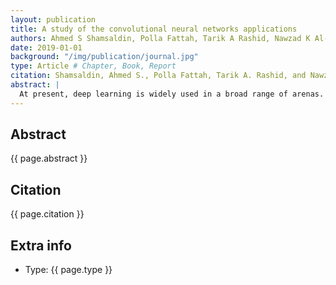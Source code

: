 ```yaml
---
layout: publication
title: A study of the convolutional neural networks applications
authors: Ahmed S Shamsaldin, Polla Fattah, Tarik A Rashid, Nawzad K Al-Salihi
date: 2019-01-01
background: "/img/publication/journal.jpg"
type: Article # Chapter, Book, Report
citation: Shamsaldin, Ahmed S., Polla Fattah, Tarik A. Rashid, and Nawzad K. Al-Salihi. "A study of the convolutional neural networks applications." UKH Journal of Science and Engineering 3, no. 2 (2019); 31-40.
abstract: |
  At present, deep learning is widely used in a broad range of arenas. A convolutional neural networks (CNN) is becoming the star of deep learning as it gives the best and most precise results when cracking real-world problems. In this work, a brief description of the applications of CNNs in two areas will be presented; First, in computer vision, generally, that is, scene labeling, face recognition, action recognition, and image classification; Second, in natural language processing, that is, the fields of speech recognition and text classification.
---
```


## Abstract

{{ page.abstract }}

## Citation

{{ page.citation }}

## Extra info

- Type: {{ page.type }}
